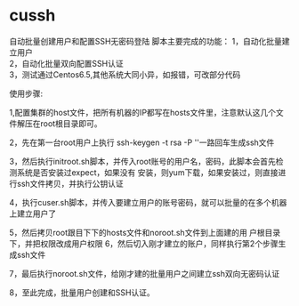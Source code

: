 # cussh
自动批量创建用户和配置SSH无密码登陆
脚本主要完成的功能：
1，自动化批量建立用户<br/>
2，自动化批量双向配置SSH认证<br/>
3，测试通过Centos6.5,其他系统大同小异，如报错，可改部分代码<br/>



使用步骤:

1,配置集群的host文件，把所有机器的IP都写在hosts文件里，注意默认这几个文件解压在root根目录即可。

2，先在第一台root用户上执行 ssh-keygen -t rsa -P ''一路回车生成ssh文件

3，然后执行initroot.sh脚本，并传入root账号的用户名，密码，此脚本会首先检测系统是否安装过expect，如果没有
安装，则yum下载，如果安装过，则直接进行ssh文件拷贝，并执行公钥认证

4，执行cuser.sh脚本，并传入要建立用户的账号密码，就可以批量的在多个机器上建立用户了

5，然后拷贝root跟目下下的hosts文件和noroot.sh文件到上面建的用
户根目录下，并把权限改成用户权限
6，然后切入刚才建立的账户，同样执行第2个步骤生成ssh文件

7，最后执行noroot.sh文件，给刚才建的批量用户之间建立ssh双向无密码认证

8，至此完成，批量用户创建和SSH认证。
